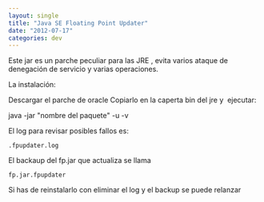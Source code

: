 ```yaml
---
layout: single
title: "Java SE Floating Point Updater"
date: "2012-07-17"
categories: dev
---
```


Este jar es un parche peculiar para las JRE , evita varios ataque de denegación de servicio y varias operaciones.

La instalación:

Descargar el parche de oracle Copiarlo en la caperta bin del jre y  ejecutar:

java -jar "nombre del paquete" -u -v

El log para revisar posibles fallos es:

`.fpupdater.log`

El backaup del fp.jar que actualiza se llama

`fp.jar.fpupdater`

Si has de reinstalarlo con eliminar el log y el backup se puede relanzar
